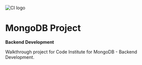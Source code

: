 ![CI logo](https://codeinstitute.s3.amazonaws.com/fullstack/ci_logo_small.png)

# MongoDB Project

**Backend Development**

Walkthrough project for Code Institute for MongoDB - Backend Development.

<!-- ## Demo

A link tot the live demo version:
https://thorin-flask-app-daphne.herokuapp.com/ -->
